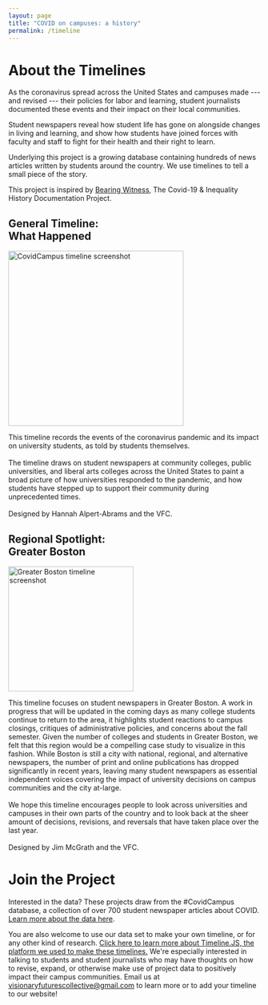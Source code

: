 ```yaml
---
layout: page
title: "COVID on campuses: a history"
permalink: /timeline
---
```

# About the Timelines

As the coronavirus spread across the United States and campuses made --- and revised --- their policies for labor and learning, student journalists documented these events and their impact on their local communities.  

Student newspapers reveal how student life has gone on alongside changes in living and learning, and show how students have joined forces with faculty and staff to fight for their health and their right to learn.  

Underlying this project is a growing database containing hundreds of news articles written by students around the country. We use timelines to tell a small piece of the story. 

This project is inspired by [Bearing Witness](https://bearingwitness.github.io/), The Covid-19 & Inequality History Documentation Project.

<div class="user">
  <div class="tech">
    <h2>General Timeline:<br> What Happened</h2>
    	<p><a href="https://cdn.knightlab.com/libs/timeline3/latest/embed/index.html?source=12Q9u23GJuYgKOqNtnYbdhWGmXkdx-Um-Xx05Xj_rVgY&font=Default&lang=en&start_at_end=false&initial_zoom=2&height=650" target="_blank"><img src="https://visionary-futures-collective.github.io/covid19/img/vfc.timeline.wh.png" alt="CovidCampus timeline screenshot" height="350"></a></p>
    	<p>This timeline records the events of the coronavirus pandemic and its impact on university students, as told by students themselves.<br><br> The timeline draws on student newspapers at community colleges, public universities, and liberal arts colleges across the United States to paint a broad picture of how universities responded to the pandemic, and how students have stepped up to support their community during unprecedented times.<br><br>
    	Designed by Hannah Alpert-Abrams and the VFC. </p>
  </div>
  
<!-- <div class="user"> -->
  <div class="tech">
    <h2>Regional Spotlight:<br> Greater Boston</h2>
    <p><a href="https://cdn.knightlab.com/libs/timeline3/latest/embed/index.html?source=1RQnerfYlGnLFXf5iKsMdfZtjkpeNEivQocQ5cvL6GYs&font=Default&lang=en&initial_zoom=2&height=650" target="_blank"><img src="https://visionary-futures-collective.github.io/covid19/img/vfc.timeline.gb.png" alt="Greater Boston timeline screenshot" height="250"></a></p>
    <p>This timeline focuses on student newspapers in Greater Boston. A work in progress that will be updated in the coming days as many college students continue to return to the area, it highlights student reactions to campus closings, critiques of administrative policies, and concerns about the fall semester. Given the number of colleges and students in Greater Boston, we felt that this region would be a compelling case study to visualize in this fashion. While Boston is still a city with national, regional, and alternative newspapers, the number of print and online publications has dropped significantly in recent years, leaving many student newspapers as essential independent voices covering the impact of university decisions on campus communities and the city at-large.<br><br>
    We hope this timeline encourages people to look across universities and campuses in their own parts of the country and to look back at the sheer amount of decisions, revisions, and reversals that have taken place over the last year.<br><br>
    Designed by Jim McGrath and the VFC.</p>
  </div>
</div>

# Join the Project
  
Interested in the data? These projects draw from the #CovidCampus database, a collection of over 700 student newspaper articles about COVID. [Learn more about the data here](https://docs.google.com/document/d/1R9XvbssNDxQ1xV8xWM83mjrf-BIRWuGfvCpm5dB-UzA/edit?usp=sharing).

You are also welcome to use our data set to make your own timeline, or for any other kind of research. [Click here to learn more about Timeline.JS, the platform we used to make these timelines.](https://timeline.knightlab.com/) We're especially interested in talking to students and student journalists who may have thoughts on how to revise, expand, or otherwise make use of project data to positively impact their campus communities. Email us at visionaryfuturescollective@gmail.com to learn more or to add your timeline to our website!




